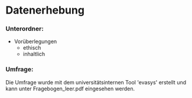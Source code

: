 # Datenerhebung

### Unterordner:
- Vorüberlegungen
  - ethisch
  - inhaltlich

### Umfrage:
Die Umfrage wurde mit dem universitätsinternen Tool 'evasys' erstellt und kann unter Fragebogen_leer.pdf eingesehen werden.
